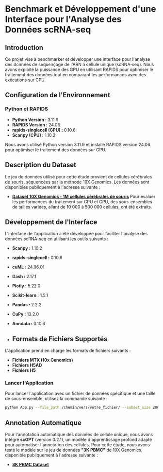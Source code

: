 # Benchmark et Développement d'une Interface pour l'Analyse des Données scRNA-seq

## Introduction

Ce projet vise à benchmarker et développer une interface pour l'analyse des données de séquençage de l'ARN à cellule unique (scRNA-seq). Nous avons exploité la puissance des GPU en utilisant RAPIDS pour optimiser le traitement des données tout en comparant les performances avec des exécutions sur CPU.

## Configuration de l'Environnement

### Python et RAPIDS

- **Python Version :** 3.11.9
- **RAPIDS Version :** 24.06
- **rapids-singlecell (GPU) :** 0.10.6
- **Scanpy (CPU) :** 1.10.2

Nous avons utilisé Python version 3.11.9 et installé RAPIDS version 24.06 pour optimiser le traitement des données sur GPU.

## Description du Dataset

Le jeu de données utilisé pour cette étude provient de cellules cérébrales de souris, séquencées par la méthode 10X Genomics. Les données sont disponibles publiquement à l'adresse suivante :

- **[Dataset 10X Genomics - 1M cellules cérébrales de souris](https://rapids-single-cell-examples.s3.us-east-2.amazonaws.com/1M_brain_cells_10X.sparse.h5ad)**
 Pour évaluer les performances du traitement sur CPU et GPU, des sous-ensembles de tailles variées, allant de 10 000 à 500 000 cellules, ont été extraits.


## Développement de l'Interface

L'interface de l'application a été développée pour faciliter l'analyse des données scRNA-seq en utilisant les outils suivants :

- **Scanpy :** 1.10.2
- **rapids-singlecell :** 0.10.6
- **cuML :** 24.06.01
- **Dash :** 2.17.1
- **Plotly :** 5.22.0
- **Scikit-learn  :** 1.5.1
- **Pandas  :** 2.2.2
- **CuPy :** 13.2.0
- **Anndata  :** 0.10.6

- ## Formats de Fichiers Supportés

L'application prend en charge les formats de fichiers suivants :

- **Fichiers MTX (10x Genomics)** 
- **Fichiers H5AD** 
- **Fichiers H5**
  
### Lancer l'Application

Pour lancer l'application avec un fichier de données spécifique et une taille de sous-ensemble, utilisez la commande suivante :

```bash
python App.py --file_path /chemin/vers/votre_fichier/ --subset_size 200000
```

## Annotation Automatique

Pour l'annotation automatique des données de cellule unique, nous avons intégré **scGPT** (version 0.2.1), un modèle d'apprentissage profond adapté pour automatiser l'annotation des cellules. Pour cette étude, nous avons testé le modèle sur le jeu de données **"3K PBMC"** de 10X Genomics, disponible publiquement à l'adresse suivante :

- **[3K PBMC Dataset](http://cf.10xgenomics.com/samples/cell-exp/1.1.0/pbmc3k/pbmc3k_filtered_gene_bc_matrices.tar.gz)**






